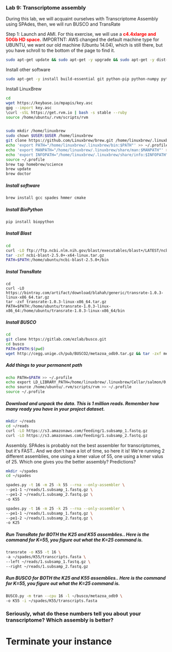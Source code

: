 ### Lab 9: Transcriptome assembly


During this lab, we will acquaint ourselves with Transcriptome Assembly using SPAdes, then, we will run BUSCO and TransRate


Step 1: Launch and AMI. For this exercise, we will use a <span style="color: #ff0000;"><strong>c4.4xlarge and 50Gb HD space.</strong></span> IMPORTNT: AWS changed the default machine type for UBUNTU, we want our old machine (Ubuntu 14.04), which is still there, but you have schroll to the bottom of the page to find it.

```bash
sudo apt-get update && sudo apt-get -y upgrade && sudo apt-get -y dist-upgrade
```
Install other software

```bash
sudo apt-get -y install build-essential git python-pip python-numpy python-matplotlib
```

Install LinuxBrew

```bash
cd
wget https://keybase.io/mpapis/key.asc
gpg --import key.asc
\curl -sSL https://get.rvm.io | bash -s stable --ruby
source /home/ubuntu/.rvm/scripts/rvm


sudo mkdir /home/linuxbrew
sudo chown $USER:$USER /home/linuxbrew
git clone https://github.com/Linuxbrew/brew.git /home/linuxbrew/.linuxbrew
echo 'export PATH="/home/linuxbrew/.linuxbrew/bin:$PATH"' >> ~/.profile
echo 'export MANPATH="/home/linuxbrew/.linuxbrew/share/man:$MANPATH"' >> ~/.profile
echo 'export INFOPATH="/home/linuxbrew/.linuxbrew/share/info:$INFOPATH"' >> ~/.profile
source ~/.profile
brew tap homebrew/science
brew update
brew doctor
```


##### Install software


```bash  
brew install gcc spades hmmer cmake
```
##### Install BioPython


```bash
pip install biopython
```

##### Install Blast

```bash  
cd
curl -LO ftp://ftp.ncbi.nlm.nih.gov/blast/executables/blast+/LATEST/ncbi-blast-2.5.0+-x64-linux.tar.gz
tar -zxf ncbi-blast-2.5.0+-x64-linux.tar.gz
PATH=$PATH:/home/ubuntu/ncbi-blast-2.5.0+/bin
```

##### Instal TransRate

```
cd
curl -LO https://bintray.com/artifact/download/blahah/generic/transrate-1.0.3-linux-x86_64.tar.gz
tar -zxf transrate-1.0.3-linux-x86_64.tar.gz
PATH=$PATH:/home/ubuntu/transrate-1.0.3-linux-x86_64:/home/ubuntu/transrate-1.0.3-linux-x86_64/bin
```

##### Install BUSCO

```bash
cd
git clone https://gitlab.com/ezlab/busco.git
cd busco
PATH=$PATH:$(pwd)
wget http://cegg.unige.ch/pub/BUSCO2/metazoa_odb9.tar.gz && tar -zxf metazoa_odb9.tar.gz
```

##### Add things to your permanent path
```bash
echo PATH=$PATH >> ~/.profile
echo export LD_LIBRARY_PATH=/home/linuxbrew/.linuxbrew/Cellar/salmon/0.7.2/lib >> ~/.profile
echo source /home/ubuntu/.rvm/scripts/rvm >> ~/.profile
source ~/.profile
```

##### Download and unpack the data. This is 1 million reads. Remember how many ready you have in your project dataset.

```bash
mkdir ~/reads
cd ~/reads
curl -LO https://s3.amazonaws.com/feeding/1.subsamp_1.fastq.gz
curl -LO https://s3.amazonaws.com/feeding/1.subsamp_2.fastq.gz
```


Assembly. SPAdes is probably not the best assembler for transcriptomes, but it's FAST.. And we don't have a lot of time, so here it is! We're running 2 different assemblies, one using a kmer value of 55, one using a kmer valus of 25. Which one gives you the better assembly? Predictions?

```bash
mkdir ~/spades
cd ~/spades

spades.py -t 16 -m 25 -k 55 --rna --only-assembler \
--pe1-1 ~/reads/1.subsamp_1.fastq.gz \
--pe1-2 ~/reads/1.subsamp_2.fastq.gz \
-o K55

spades.py -t 16 -m 25 -k 25 --rna --only-assembler \
--pe1-1 ~/reads/1.subsamp_1.fastq.gz \
--pe1-2 ~/reads/1.subsamp_2.fastq.gz \
-o K25

```

##### Run TransRate for BOTH the K25 and K55 assemblies.. Here is the command for K=55, you figure out what the K=25 command is.

```bash
transrate -o K55 -t 16 \
-a ~/spades/K55/transcripts.fasta \
--left ~/reads/1.subsamp_1.fastq.gz \
--right ~/reads/1.subsamp_2.fastq.gz
```



##### Run BUSCO for BOTH the K25 and K55 assemblies.. Here is the command for K=55, you figure out what the K=25 command is.
```bash
BUSCO.py -m tran --cpu 16 -l ~/busco/metazoa_odb9 \
-o K55 -i ~/spades/K55/transcripts.fasta 
```

### Seriously, what do these numbers tell you about your transcriptome? Which assembly is better?



# Terminate your instance
